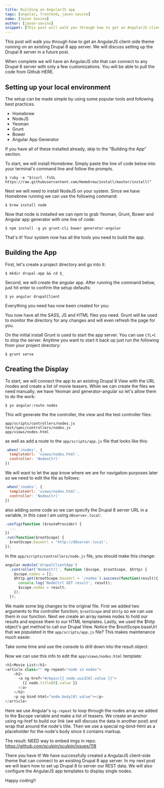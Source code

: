 ```yaml
---
title: Building an AngularJS app
tags: [angular, frontend, jason-savino]
name: [Jason Savino]
author: [jason-savino]
snippet: [This post will walk you through how to get an AngularJS client-side theme running on an existing Drupal 8 app server. We will discuss setting up the Drupal 8 server in a future post.]
---
```


This post will walk you through how to get an AngularJS client-side theme running on an existing Drupal 8 app server. We will discuss setting up the Drupal 8 server in a future post.

When complete we will have an AngularJS site that can connect to any Drupal 8 server with only a few customizations. You will be able to pull the code from Github HERE.

## Setting up your local environment
The setup can be made simple by using some popular tools and following best practices.
- Homebrew
- NodeJS
- Yeoman
- Grunt
- Bower
- Angular App Generator

If you have all of these installed already, skip to the "Building the App" section.

To start, we will install Homebrew. Simply paste the line of code below into your terminal's command line and follow the prompts.

	$ ruby -e "$(curl -fsSL https://raw.githubusercontent.com/Homebrew/install/master/install)"


Next we will need to install NodeJS on your system. Since we have Homebrew running we can use the following command:

	$ brew install node

Now that node is installed we can npm to grab Yeoman, Grunt, Bower and Angular app generator with one line of code:

	$ npm install -g yo grunt-cli bower generator-angular

That's it! Your system now has all the tools you need to build the app.

## Building the App

First, let's create a project directory and go into it:

	$ mkdir drupal-app && cd $_

Second, we will create the angular app. After running the command below, just hit enter to confirm the setup defaults:

	$ yo angular drupalClient

Everything you need has now been created for you:

You now have all the SASS, JS and HTML files you need. Grunt will be used to monitor the directory for any changes and will even refresh the page for you.

On the initial install Grunt is used to start the app server. You can use `CTL+C` to stop the server. Anytime you want to start it back up just run the following from your project directory:

	$ grunt serve

## Creating the Display
To start, we will connect the app to an existing Drupal 8 View with the URL /nodes and create a list of movie teasers. While we can create the files we need manually, we have Yeoman and generator-angular so let's allow them to do the work:

	$ yo angular:route nodes

This will generate the the controller, the view and the test controller files:

	app/scripts/controllers/nodes.js
	test/spec/controllers/nodes.js
	app/views/nodes.html

as well as add a route to the `app/scripts/app.js` file that looks like this:

~~~javascript
.when('/nodes', {
  templateUrl: 'views/nodes.html',
  controller: 'NodesCtrl'
})
~~~

We will want to let the app know where we are for navigation purposes later so we need to edit the file as follows:
~~~javascript
.when('/nodes', {
  templateUrl: 'views/nodes.html',
  controller: 'NodesCtrl'
})
~~~
also adding some code so we can specify the Drupal 8 server URL in a variable, in this case I am using `d8server.local`:

~~~javascript
.config(function ($routeProvider) {
  ...
})
.run(function($rootScope) {
  $rootScope.baseUrl = 'http://d8server.local';
});
~~~

In the `app/scripts/controllers/node.js` file, you should make this change:

~~~javascript
angular.module('drupalClientApp')
  .controller('NodesCtrl', function ($scope, $rootScope, $http) {
    $scope.nodes = [];
    $http.get($rootScope.baseUrl + '/nodes').success(function(result){
      console.log('NodeCtrl GET result', result);
      $scope.nodes = result;
    });
  });
~~~

We made some big changes to the original file. First we added two arguments to the controller function; `$rootScope` and `$http` so we can use them in our function. Next we create an array names nodes to hold our results and expose them to our HTML templates. Lastly, we used the $http object's get method to call our Drupal View. Notice the $rootScope.baseUrl that we populated in the `app/scripts/app.js` file? This makes maintenance much easier. 

Take some time and use the console to drill down into the result object. 

Now we can use this info to edit the `app/views/nodes.html` template:

~~~javascript
<h1>Movie List</h1>
<article class="" ng-repeat="node in nodes">
    <h2>
      <a ng-href="#/main/{{ node.uuid[0].value }}">
        {{ node.title[0].value }}
      </a>
    </h2>
    <p ng-bind-html="node.body[0].value"></p>
</article>
~~~

Here we use Angular's `ng-repeat` to loop through the nodes array we added to the $scope variable and make a list of teasers.
We create an anchor using ng-href to build our link (we will discuss the data in another post) and wrap that around the node's title. Then we use a special ng-bind-html as a placeholder for the node's body since it contains markup.

The result:
NEED way to embed imgs in repo. 
https://github.com/sculpin/sculpin/issues/118

There you have it! We have successfully created a AngularJS client-side theme that can connect to an existing Drupal 8 app server.
In my next post we will learn how to set up Drupal 8 to server our REST data. We will also configure the AngularJS app templates to display single nodes.

Happy coding!!
